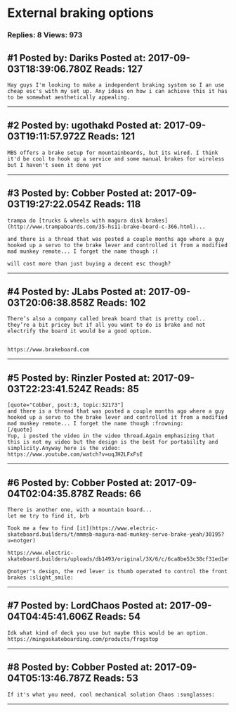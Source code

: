 # External braking options

### Replies: 8 Views: 973

## \#1 Posted by: Dariks Posted at: 2017-09-03T18:39:06.780Z Reads: 127

```
Hay guys I'm looking to make a independent braking system so I an use cheap esc's with my set up. Any ideas on how i can achieve this it has to be somewhat aesthetically appealing.
```

---
## \#2 Posted by: ugothakd Posted at: 2017-09-03T19:11:57.972Z Reads: 121

```
MBS offers a brake setup for mountainboards, but its wired. I think it'd be cool to hook up a service and some manual brakes for wireless but I haven't seen it done yet
```

---
## \#3 Posted by: Cobber Posted at: 2017-09-03T19:27:22.054Z Reads: 118

```
trampa do [trucks & wheels with magura disk brakes](http://www.trampaboards.com/35-hs11-brake-board-c-366.html)...

and there is a thread that was posted a couple months ago where a guy hooked up a servo to the brake lever and controlled it from a modified mad munkey remote... I forget the name though :(

will cost more than just buying a decent esc though?
```

---
## \#4 Posted by: JLabs Posted at: 2017-09-03T20:06:38.858Z Reads: 102

```
There’s also a company called break board that is pretty cool.. they’re a bit pricey but if all you want to do is brake and not electrify the board it would be a good option.


https://www.brakeboard.com
```

---
## \#5 Posted by: Rinzler Posted at: 2017-09-03T22:23:41.524Z Reads: 85

```
[quote="Cobber, post:3, topic:32173"]
and there is a thread that was posted a couple months ago where a guy hooked up a servo to the brake lever and controlled it from a modified mad munkey remote... I forget the name though :frowning:
[/quote]
Yup, i posted the video in the video thread.Again emphasizing that this is not my video but the design is the best for portability and simplicity.Anyway here is the video:
https://www.youtube.com/watch?v=uqJH2LFxFsE
```

---
## \#6 Posted by: Cobber Posted at: 2017-09-04T02:04:35.878Z Reads: 66

```
There is another one, with a mountain board...
let me try to find it, brb

Took me a few to find [it](https://www.electric-skateboard.builders/t/mmmsb-magura-mad-munkey-servo-brake-yeah/30195?u=notger)

https://www.electric-skateboard.builders/uploads/db1493/original/3X/6/c/6ca8be53c38cf31ed1ef7b4f628b231a7942fd71.JPG

@notger's design, the red lever is thumb operated to control the front brakes :slight_smile:
```

---
## \#7 Posted by: LordChaos Posted at: 2017-09-04T04:45:41.606Z Reads: 54

```
Idk what kind of deck you use but maybe this would be an option. 
https://mingoskateboarding.com/products/frogstop
```

---
## \#8 Posted by: Cobber Posted at: 2017-09-04T05:13:46.787Z Reads: 53

```
If it's what you need, cool mechanical solution Chaos :sunglasses:
```

---

